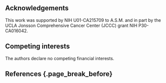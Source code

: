 ## Acknowledgements

This work was supported by NIH U01-CA215709 to A.S.M. and in part by the UCLA Jonsson Comprehensive Cancer Center (JCCC) grant NIH P30-CA016042.

## Competing interests

The authors declare no competing financial interests.

## References {.page_break_before}

<!-- Explicitly insert bibliography here -->
<div id="refs"></div>
